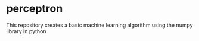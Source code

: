 # perceptron
This repository creates a basic machine learning algorithm using the numpy library in python
